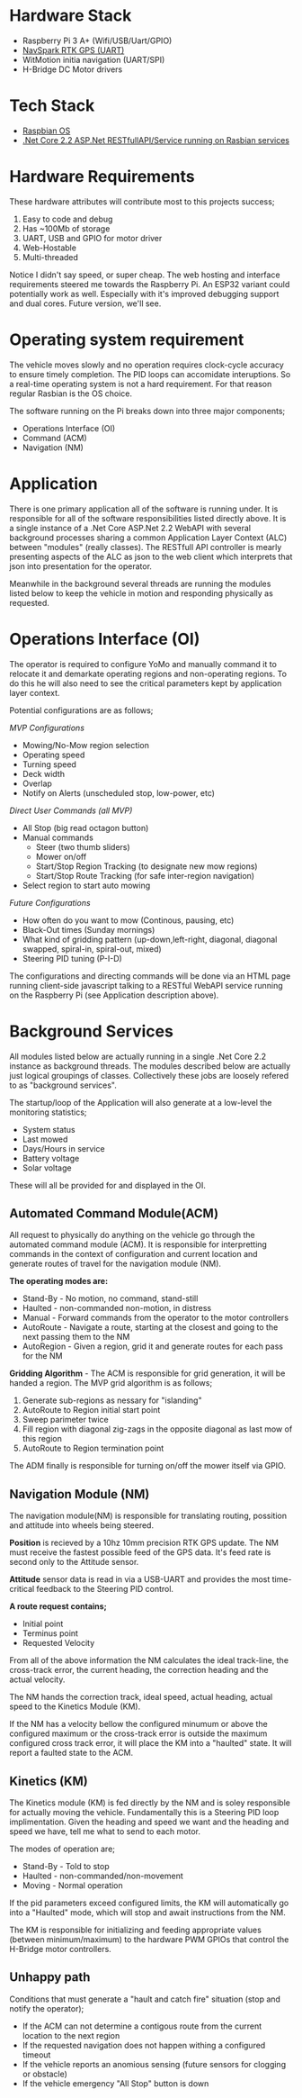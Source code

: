 # Hardware Stack
  * Raspberry Pi 3 A+ (Wifi/USB/Uart/GPIO)
  * [NavSpark RTK GPS (UART)](https://www.navspark.com.tw/)
  * WitMotion initia navigation (UART/SPI)
  * H-Bridge DC Motor drivers

# Tech Stack
  * [Raspbian OS](https://www.raspberrypi.org/downloads/raspbian/)
  * [.Net Core 2.2 ASP.Net RESTfullAPI/Service running on Rasbian services](https://blogs.msdn.microsoft.com/david/2017/07/20/setting_up_raspian_and_dotnet_core_2_0_on_a_raspberry_pi/)
  
# Hardware Requirements

These hardware attributes will contribute most to this projects success;

1. Easy to code and debug
1. Has ~100Mb of storage 
1. UART, USB and GPIO for motor driver
1. Web-Hostable
1. Multi-threaded

Notice I didn't say speed, or super cheap.  The web hosting and interface requirements steered me towards the Raspberry Pi.  An ESP32 variant could potentially work as well.  Especially with it's improved debugging support and dual cores.  Future version, we'll see.


# Operating system requirement
  
The vehicle moves slowly and no operation requires clock-cycle accuracy to ensure timely completion.  The PID loops can accomidate interuptions.  So a real-time operating system is not a hard requirement.  For that reason regular Rasbian is the OS choice.

The software running on the Pi breaks down into three major components;

* Operations Interface (OI)
* Command (ACM)
* Navigation (NM)

# Application

There is one primary application all of the software is running under.  It is responsible for all of the software responsibilities listed directly above.  It is a single instance of a .Net Core ASP.Net 2.2 WebAPI with several background processes sharing a common Application Layer Context (ALC) between "modules" (really classes).  The RESTfull API controller is mearly presenting aspects of the ALC as json to the web client which interprets that json into presentation for the operator. 

Meanwhile in the background several threads are running the modules listed below to keep the vehicle in motion and responding physically as requested.

# Operations Interface (OI)

The operator is required to configure YoMo and manually command it to relocate it and demarkate operating regions and non-operating regions. To do this he will also need to see the critical parameters kept by application layer context. 

Potential configurations are as follows;

_MVP Configurations_
* Mowing/No-Mow region selection
* Operating speed
* Turning speed
* Deck width
* Overlap
* Notify on Alerts (unscheduled stop, low-power, etc)

_Direct User Commands (all MVP)_
* All Stop (big read octagon button)
* Manual commands
  * Steer (two thumb sliders)
  * Mower on/off
  * Start/Stop Region Tracking (to designate new mow regions)
  * Start/Stop Route Tracking (for safe inter-region navigation)
* Select region to start auto mowing

_Future Configurations_
* How often do you want to mow (Continous, pausing, etc)
* Black-Out times (Sunday mornings)
* What kind of gridding pattern (up-down,left-right, diagonal, diagonal swapped, spiral-in, spiral-out, mixed)
* Steering PID tuning (P-I-D)

The configurations and directing commands will be done via an HTML page running client-side javascript talking to a RESTful WebAPI service running on the Raspberry Pi (see Application description above).


# Background Services

All modules listed below are actually running in a single .Net Core 2.2 instance as background threads.  The modules described below are actually just logical groupings of classes.  Collectively these jobs are loosely refered to as "background services".

The startup/loop of the Application will also generate at a low-level the monitoring statistics;
* System status 
* Last mowed
* Days/Hours in service
* Battery voltage
* Solar voltage

These will all be provided for and displayed in the OI.

## Automated Command Module(ACM)

All request to physically do anything on the vehicle go through the automated command module (ACM).  It is responsible for interpretting commands in the context of configuration and current location and generate routes of travel for the navigation module (NM).  

**The operating modes are:**

* Stand-By - No motion, no command, stand-still
* Haulted - non-commanded non-motion, in distress
* Manual - Forward commands from the operator to the motor controllers
* AutoRoute - Navigate a route, starting at the closest and going to the next passing them to the NM
* AutoRegion - Given a region, grid it and generate routes for each pass for the NM

**Gridding Algorithm** - The ACM is responsible for grid generation, it will be handed a region.  The MVP grid algorithm is as follows;
1. Generate sub-regions as nessary for "islanding"
1. AutoRoute to Region initial start point
1. Sweep parimeter twice
1. Fill region with diagonal zig-zags in the opposite diagonal as last mow of this region
1. AutoRoute to Region termination point

The ADM finally is responsible for turning on/off the mower itself via GPIO.

## Navigation Module (NM)

The navigation module(NM) is responsible for translating routing, possition and attitude into wheels being steered.

**Position** is recieved by a 10hz 10mm precision RTK GPS update.  The NM must receive the fastest possible feed of the GPS data. It's feed rate is second only to the Attitude sensor.

**Attitude** sensor data is read in via a USB-UART and provides the most time-critical feedback to the Steering PID control.

**A route request contains;**
 * Initial point
 * Terminus point
 * Requested Velocity

From all of the above information the NM calculates the ideal track-line, the cross-track error, the current heading, the correction heading and the actual velocity.

The NM hands the correction track, ideal speed, actual heading, actual speed to the Kinetics Module (KM). 

If the NM has a velocity bellow the configured minumum or above the configured maximum or the cross-track error is outside the maximum configured cross track error, it will place the KM into a "haulted" state.  It will report a faulted state to the ACM.

## Kinetics (KM) 

The Kinetics module (KM) is fed directly by the NM and is soley responsible for actually moving the vehicle.  Fundamentally this is a Steering PID loop implimentation.  Given the heading and speed we want and the heading and speed we have, tell me what to send to each motor.

The modes of operation are;
* Stand-By - Told to stop
* Haulted - non-commanded/non-movement
* Moving - Normal operation


If the pid parameters exceed configured limits, the KM will automatically go into a "Haulted" mode, which will stop and await instructions from the NM.

The KM is responsible for initializing and feeding appropriate values (between minimum/maximum) to the hardware PWM GPIOs that control the H-Bridge motor controllers. 

## Unhappy path

Conditions that must generate a "hault and catch fire" situation (stop and notify the operator);

* If the ACM can not determine a contigous route from the current location to the next region
* If the requested navigation does not happen withing a configured timeout
* If the vehicle reports an anomious sensing (future sensors for clogging or obstacle)
* If the vehicle emergency "All Stop" button is down
